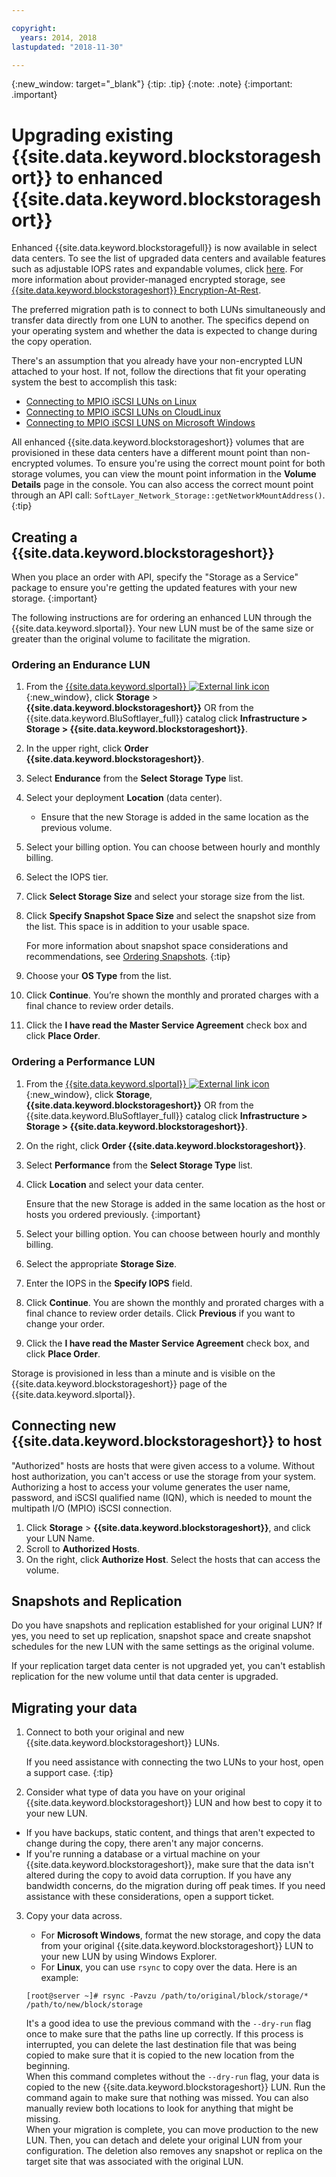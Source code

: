 ```yaml
---

copyright:
  years: 2014, 2018
lastupdated: "2018-11-30"

---
```

{:new_window: target="_blank"}
{:tip: .tip}
{:note: .note}
{:important: .important}

# Upgrading existing {{site.data.keyword.blockstorageshort}} to enhanced {{site.data.keyword.blockstorageshort}}

Enhanced {{site.data.keyword.blockstoragefull}} is now available in select data centers. To see the list of upgraded data centers and available features such as adjustable IOPS rates and expandable volumes, click [here](new-ibm-block-and-file-storage-location-and-features.html). For more information about provider-managed encrypted storage, see [{{site.data.keyword.blockstorageshort}} Encryption-At-Rest](block-file-storage-encryption-rest.html).

The preferred migration path is to connect to both LUNs simultaneously and transfer data directly from one LUN to another. The specifics depend on your operating system and whether the data is expected to change during the copy operation.

There's an assumption that you already have your non-encrypted LUN attached to your host. If not, follow the directions that fit your operating system the best to accomplish this task:

- [Connecting to MPIO iSCSI LUNs on Linux](accessing_block_storage_linux.html)
- [Connecting to MPIO iSCSI LUNs on CloudLinux](configure-iscsi-cloudlinux.html)
- [Connecting to MPIO iSCSI LUNS on Microsoft Windows](accessing-block-storage-windows.html)

All enhanced {{site.data.keyword.blockstorageshort}} volumes that are provisioned in these data centers have a different mount point than non-encrypted volumes. To ensure you're using the correct mount point for both storage volumes, you can view the mount point information in the **Volume Details** page in the console. You can also access the correct mount point through an API call: `SoftLayer_Network_Storage::getNetworkMountAddress()`.
{:tip}

## Creating a {{site.data.keyword.blockstorageshort}}

When you place an order with API, specify the "Storage as a Service" package to ensure you're getting the updated features with your new storage.
{:important}

The following instructions are for ordering an enhanced LUN through the {{site.data.keyword.slportal}}. Your new LUN must be of the same size or greater than the original volume to facilitate the migration.

### Ordering an Endurance LUN

1. From the [{{site.data.keyword.slportal}} ![External link icon](../../icons/launch-glyph.svg "External link icon")](https://control.softlayer.com/){:new_window}, click **Storage** > **{{site.data.keyword.blockstorageshort}}** OR from the {{site.data.keyword.BluSoftlayer_full}} catalog click **Infrastructure > Storage > {{site.data.keyword.blockstorageshort}}**.
2. In the upper right, click **Order {{site.data.keyword.blockstorageshort}}**.
3. Select **Endurance** from the **Select Storage Type** list.
4. Select your deployment **Location** (data center).
   - Ensure that the new Storage is added in the same location as the previous volume.
5. Select your billing option. You can choose between hourly and monthly billing.
6. Select the IOPS tier.
7. Click **Select Storage Size** and select your storage size from the list.
8. Click **Specify Snapshot Space Size** and select the snapshot size from the list. This space is in addition to your usable space.

   For more information about snapshot space considerations and recommendations, see [Ordering Snapshots](ordering-snapshots.html).
   {:tip}
9. Choose your **OS Type** from the list.
10. Click **Continue**. You’re shown the monthly and prorated charges with a final chance to review order details.
11. Click the **I have read the Master Service Agreement** check box and click **Place Order**.

### Ordering a Performance LUN

1. From the [{{site.data.keyword.slportal}} ![External link icon](../../icons/launch-glyph.svg "External link icon")](https://control.softlayer.com/){:new_window}, click **Storage**, **{{site.data.keyword.blockstorageshort}}** OR from the {{site.data.keyword.BluSoftlayer_full}} catalog click **Infrastructure > Storage > {{site.data.keyword.blockstorageshort}}**.
2. On the right, click **Order {{site.data.keyword.blockstorageshort}}**.
3. Select **Performance** from the **Select Storage Type** list.
4. Click **Location** and select your data center.

   Ensure that the new Storage is added in the same location as the host or hosts you ordered previously.
   {:important}
5. Select your billing option. You can choose between hourly and monthly billing.
6. Select the appropriate **Storage Size**.
7. Enter the IOPS in the **Specify IOPS** field.
8. Click **Continue**. You are shown the monthly and prorated charges with a final chance to review order details. Click **Previous** if you want to change your order.
9. Click the **I have read the Master Service Agreement** check box, and click **Place Order**.

Storage is provisioned in less than a minute and is visible on the {{site.data.keyword.blockstorageshort}} page of the {{site.data.keyword.slportal}}.



## Connecting new {{site.data.keyword.blockstorageshort}} to host

"Authorized" hosts are hosts that were given access to a volume. Without host authorization, you can't access or use the storage from your system. Authorizing a host to access your volume generates the user name, password, and iSCSI qualified name (IQN), which is needed to mount the multipath I/O (MPIO) iSCSI connection.

1. Click **Storage** > **{{site.data.keyword.blockstorageshort}}**, and click your LUN Name.
2. Scroll to **Authorized Hosts**.
3. On the right, click **Authorize Host**. Select the hosts that can access the volume.


## Snapshots and Replication

Do you have snapshots and replication established for your original LUN? If yes, you need to set up replication, snapshot space and create snapshot schedules for the new LUN with the same settings as the original volume.

If your replication target data center is not upgraded yet, you can't establish replication for the new volume until that data center is upgraded.


## Migrating your data

1. Connect to both your original and new {{site.data.keyword.blockstorageshort}} LUNs.

   If you need assistance with connecting the two LUNs to your host, open a support case.
   {:tip}

2. Consider what type of data you have on your original {{site.data.keyword.blockstorageshort}} LUN and how best to copy it to your new LUN.
  - If you have backups, static content, and things that aren't expected to change during the copy, there aren't any major concerns.
  - If you're running a database or a virtual machine on your {{site.data.keyword.blockstorageshort}}, make sure that the data isn't altered during the copy to avoid data corruption. If you have any bandwidth concerns, do the migration during off peak times. If you need assistance with these considerations, open a support ticket.

3. Copy your data across.
   - For **Microsoft Windows**, format the new storage, and copy the data from your original {{site.data.keyword.blockstorageshort}} LUN to your new LUN by using Windows Explorer.
   - For **Linux**, you can use `rsync` to copy over the data. Here is an example:
   ```
   [root@server ~]# rsync -Pavzu /path/to/original/block/storage/* /path/to/new/block/storage
   ```

   It's a good idea to use the previous command with the `--dry-run` flag once to make sure that the paths line up correctly. If this process is interrupted, you can delete the last destination file that was being copied to make sure that it is copied to the new location from the beginning.<br/>
   When this command completes without the `--dry-run` flag, your data is copied to the new {{site.data.keyword.blockstorageshort}} LUN. Run the command again to make sure that nothing was missed. You can also manually review both locations to look for anything that might be missing.<br/>
   When your migration is complete, you can move production to the new LUN. Then, you can detach and delete your original LUN from your configuration. The deletion also removes any snapshot or replica on the target site that was associated with the original LUN.

